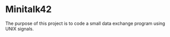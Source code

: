 # Minitalk42
The purpose of this project is to code a small data exchange program using UNIX signals.
